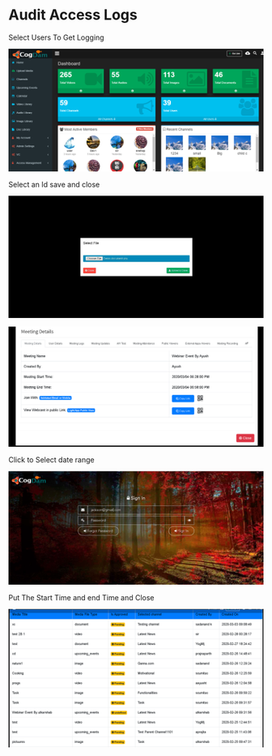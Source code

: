 # Audit Access Logs

Select Users To Get Logging

![](../.gitbook/assets/image%20%28105%29.png)

Select an Id save and close

![](../.gitbook/assets/image%20%28211%29.png)

![](../.gitbook/assets/image%20%28257%29.png)

Click to Select date range

![](../.gitbook/assets/image%20%28152%29.png)

Put The Start Time and end Time and Close

![](../.gitbook/assets/image%20%28205%29.png)

